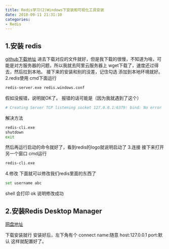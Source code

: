 ```yaml
---
title: Redis学习(2)Windows下安装和可视化工具安装
date: 2018-09-11 21:31:10
categories:
- Redis
---
```

## 1.安装 redis
[github下载地址](https://github.com/MSOpenTech/redis/releases)
进去下载对应的文件就好，但是我下载的很慢，不知道为啥，可能是对方服务器的问题，所以我就去阿里云服务器上 wget下载了，速度还过得去，然后拉到本地。
接下来的安装和别的没差，记住勾选 添加到本地环境就好。
2.redis使用
cmd下面运行
```Bash
redis-server.exe redis.windows.conf
```
假如没报错，说明就OK了。
报错的话可能是（因为我就遇到了这个）
```Bash
# Creating Server TCP listening socket 127.0.0.1:6379: bind: No error
```
解决方法
```Bash
redis-cli.exe
shutdown
exit
```
然后再运行启动的命令就好了，看到redis的logo就说明启动了
3.连接
接下来打开另一个窗口
cmd运行
```Bash
redis-cli.exe
```
4.修改
下面就可以修改我们redis里面的东西了
```Bash
set username abc
```
shell 会打印 ok
说明修改成功

## 2.安装Redis Desktop Manager
[网盘地址](https://pan.baidu.com/s/1kU8sY3P)

下载安装就行
安装好后，左下角有个 connect
name:随意
host:127.0.0.1
port:默认
这样就配置好了。

